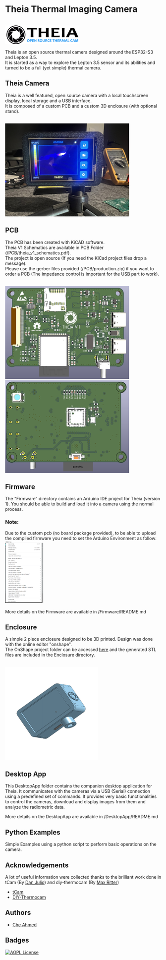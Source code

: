 
# Theia Thermal Imaging Camera

<br>
<img src="/images/logo_full.png" width="240" height="60">

Theia is an open source thermal camera designed around the ESP32-S3 and Lepton 3.5. <br>
It is started as a way to explore the Lepton 3.5 sensor and its abilities and turned to be a full (yet simple) thermal camera.

## Theia Camera
Theia is a well featured, open source camera with a local touchscreen display, local storage and a USB interface. <br>
It is composed of a custom PCB and a custom 3D enclosure (with optional stand).

<br>
<img src="/images/IMG_2424.jpeg" width="400" height="300">

## PCB
The PCB has been created with KiCAD software. <br>
Theia V1 Schematics are available in PCB Folder (/PCB/theia_v1_schematics.pdf).<br>
The project is open source (If you need the KiCad project files drop a message). <br>
Please use the gerber files provided (/PCB/production.zip) if you want to order a PCB (The impedance control is important for the USB part to work). 

<br>
<img src="PCB/theia_v1_top.png" width="400" height="300">
<br>
<img src="PCB/theia_v1_bottom.png" width="400" height="300">

## Firmware
The "Firmware" directory contains an Arduino IDE project for Theia (version 1). You should be able to build and load it into a camera using the normal process.

### Note:
Due to the custom pcb (no board package provided), to be able to upload the compiled firmware you need to set the Arduino Environment as follow:
<br>
<img src="/images/conf.png" width="120" height="200">
<br>
<br>
More details on the Firmware are available in /Firmware/README.md

## Enclosure
A simple 2 piece enclosure designed to be 3D printed. Design was done with the online editor "onshape". <br>
The OnShape project folder can be accessed [here](https://cad.onshape.com/documents/da13b0f788f852a632ae2d5d/w/38727c48ed0b2ebb656da7c0/e/01333a5db09d1259df274e6b) and the generated STL files are included in the Enclosure directory.

<br>
<img src="/images/Enclosure.png" width="300" height="300">

## Desktop App
This DesktopApp folder contains the companion desktop application for Theia. It communicates with the cameras via a USB (Serial) connection using a predefined set of commands. 
It provides very basic functionalities to control the cameras, download and display images from them and analyze the radiometric data.

More details on the DesktopApp are available in /DesktopApp/README.md

## Python Examples
Simple Examples using a python script to perform basic operations on the camera.

## Acknowledgements
A lot of useful information were collected thanks to the brilliant work done in tCam (By [Dan Julio](https://github.com/danjulio)) and diy-thermocam (By [Max Ritter](https://github.com/maxritter))

 - [tCam](https://github.com/danjulio/tCam)
 - [DIY-Thermocam](https://github.com/maxritter/diy-thermocam)



## Authors

- [Che Ahmed](https://github.com/CheAhMeD)


## Badges

[![AGPL License](https://img.shields.io/badge/license-GPL%20V3.0-blue.svg)](http://www.gnu.org/licenses/gpl-3.0)
